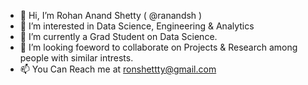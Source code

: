 - 👋 Hi, I’m Rohan Anand Shetty  (  @ranandsh  )
- 👀 I’m interested in Data Science, Engineering & Analytics
- 🌱 I’m currently a Grad Student on Data Science.
- 💞️ I’m looking foeword to collaborate on Projects & Research  among people with similar intrests.
- 📫 You Can Reach me at ronshettty@gmail.com

<!---
ranandsh/ranandsh is a ✨ special ✨ repository because its `README.md` (this file) appears on your GitHub profile.
You can click the Preview link to take a look at your changes.
--->
